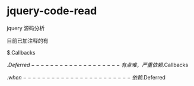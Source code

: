 # jquery-code-read
jquery 源码分析

目前已加注释的有

$.Callbacks

$.Deferred-------------------有点难，严重依赖$.Callbacks

$.when-----------------------依赖$.Deferred
